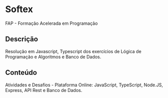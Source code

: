 # Softex
FAP - Formação Acelerada em Programação

## Descrição
Resolução em Javascript, Typescript dos exercícios de Lógica de Programação e Algoritmos e Banco de Dados.

## Conteúdo
Atividades e Desafios - Plataforma Online: JavaScript, TypeScript, Node.JS, Express, API Rest e Banco de Dados.